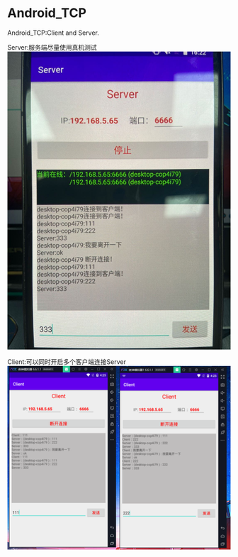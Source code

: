 # Android_TCP

Android_TCP:Client and Server.

Server:服务端尽量使用真机测试
![Server](https://github.com/sunlong6666/Android_TCP/blob/master/picture/TCPserver.jpg)

Client:可以同时开启多个客户端连接Server
![Client](https://github.com/sunlong6666/Android_TCP/blob/master/picture/TCPclient.png)
